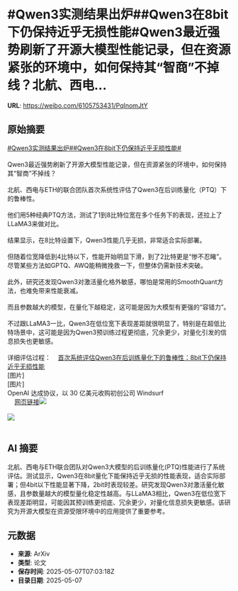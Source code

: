 # #Qwen3实测结果出炉##Qwen3在8bit下仍保持近乎无损性能#Qwen3最近强势刷新了开源大模型性能记录，但在资源紧张的环境中，如何保持其“智商”不掉线？北航、西电...

**URL**: https://weibo.com/6105753431/PqInomJtY

## 原始摘要

<a href="https://m.weibo.cn/search?containerid=231522type%3D1%26t%3D10%26q%3D%23Qwen3%E5%AE%9E%E6%B5%8B%E7%BB%93%E6%9E%9C%E5%87%BA%E7%82%89%23&amp;extparam=%23Qwen3%E5%AE%9E%E6%B5%8B%E7%BB%93%E6%9E%9C%E5%87%BA%E7%82%89%23" data-hide=""><span class="surl-text">#Qwen3实测结果出炉#</span></a><a href="https://m.weibo.cn/search?containerid=231522type%3D1%26t%3D10%26q%3D%23Qwen3%E5%9C%A88bit%E4%B8%8B%E4%BB%8D%E4%BF%9D%E6%8C%81%E8%BF%91%E4%B9%8E%E6%97%A0%E6%8D%9F%E6%80%A7%E8%83%BD%23&amp;extparam=%23Qwen3%E5%9C%A88bit%E4%B8%8B%E4%BB%8D%E4%BF%9D%E6%8C%81%E8%BF%91%E4%B9%8E%E6%97%A0%E6%8D%9F%E6%80%A7%E8%83%BD%23" data-hide=""><span class="surl-text">#Qwen3在8bit下仍保持近乎无损性能#</span></a><br><br>Qwen3最近强势刷新了开源大模型性能记录，但在资源紧张的环境中，如何保持其“智商”不掉线？<br><br>北航、西电与ETH的联合团队首次系统性评估了Qwen3在后训练量化（PTQ）下的鲁棒性。<br><br>他们用5种经典PTQ方法，测试了1到8比特位宽在多个任务下的表现，还拉上了LLaMA3来做对比。<br><br>结果显示，在8比特设置下，Qwen3性能几乎无损，非常适合实际部署。<br><br>但随着位宽降低到4比特以下，性能开始明显下滑，到了2比特更是“惨不忍睹”。尽管某些方法如GPTQ、AWQ能稍微挽救一下，但整体仍需新技术突破。<br><br>此外，研究还发现Qwen3对激活量化格外敏感，哪怕是常用的SmoothQuant方法，也难免带来性能衰减。<br><br>而且参数越大的模型，在量化下越稳定，这可能是因为大模型有更强的“容错力”。<br><br>不过跟LLaMA3一比，Qwen3在低位宽下表现差距就很明显了，特别是在超低比特场景中，这可能是因为Qwen3预训练过程更彻底，冗余更少，对量化引发的信息损失也更敏感。<br><br>详细评估过程：<a href="https://weibo.cn/sinaurl?u=https%3A%2F%2Fmp.weixin.qq.com%2Fs%2FL9-w3ngZvo1I7zIqbHhD6w" data-hide=""><span class="url-icon"><img style="width: 1rem;height: 1rem" src="https://h5.sinaimg.cn/upload/2015/09/25/3/timeline_card_small_web_default.png" referrerpolicy="no-referrer"></span><span class="surl-text">首次系统评估Qwen3在后训练量化下的鲁棒性：8bit下仍保持近乎无损性能</span></a><br>[图片]<br>[图片]<br>OpenAI 达成协议，以 30 亿美元收购初创公司 Windsurf<br><a href="https://weibo.cn/sinaurl?u=https%3A%2F%2Fwww.bloomberg.com%2Fnews%2Farticles%2F2025-05-06%2Fopenai-reaches-agreement-to-buy-startup-windsurf-for-3-billion%3Fembedded-checkout%3Dtrue" data-hide=""><span class="url-icon"><img style="width: 1rem;height: 1rem" src="https://h5.sinaimg.cn/upload/2015/09/25/3/timeline_card_small_web_default.png" referrerpolicy="no-referrer"></span><span class="surl-text">网页链接</span></a><img style="" src="https://tvax3.sinaimg.cn/large/006Fd7o3gy1i16wjtqtq8j30n40fuaeu.jpg" referrerpolicy="no-referrer"><br><br><img style="" src="https://tvax2.sinaimg.cn/large/006Fd7o3gy1i16wjuwkq0j30n40ggjwt.jpg" referrerpolicy="no-referrer"><br><br>

## AI 摘要

北航、西电与ETH联合团队对Qwen3大模型的后训练量化(PTQ)性能进行了系统评估。测试显示，Qwen3在8bit量化下能保持近乎无损的性能表现，适合实际部署；但4bit以下性能显著下降，2bit时表现较差。研究发现Qwen3对激活量化敏感，且参数量越大的模型量化稳定性越高。与LLaMA3相比，Qwen3在低位宽下表现差距明显，可能因其预训练更彻底、冗余更少，对量化信息损失更敏感。该研究为开源大模型在资源受限环境中的应用提供了重要参考。

## 元数据

- **来源**: ArXiv
- **类型**: 论文
- **保存时间**: 2025-05-07T07:03:18Z
- **目录日期**: 2025-05-07
